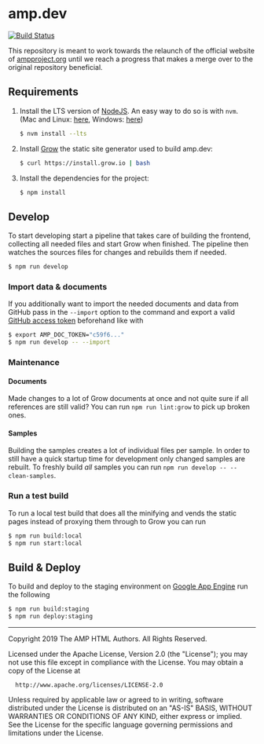 # amp.dev

[![Build Status](https://travis-ci.org/ampproject/docs.svg?branch=future)](https://travis-ci.org/ampproject/docs)

This repository is meant to work towards the relaunch of the official website
of [ampproject.org](https://www.ampproject.org/) until we reach a progress
that makes a merge over to the original repository beneficial.

## Requirements

1.  Install the LTS version of [NodeJS](https://nodejs.org). An easy way to do so is with `nvm`. (Mac and Linux: [here](https://github.com/creationix/nvm), Windows: [here](https://github.com/coreybutler/nvm-windows))
    ```sh
    $ nvm install --lts
    ```

1.  Install [Grow](http://grow.io) the static site generator used to build amp.dev:
    ```sh
    $ curl https://install.grow.io | bash
    ```

1.  Install the dependencies for the project:
    ```sh
    $ npm install
    ```

## Develop
To start developing start a pipeline that takes care of building the frontend, collecting all needed files and start Grow when finished. The pipeline then watches the sources files for changes and rebuilds them if needed.

```sh
$ npm run develop
```

### Import data & documents
If you additionally want to import the needed documents and data from GitHub pass in the `--import` option to the command and export a valid [GitHub access token](https://github.com/settings/tokens) beforehand like with

```sh
$ export AMP_DOC_TOKEN="c59f6..."
$ npm run develop -- --import
```

### Maintenance

#### Documents

Made changes to a lot of Grow documents at once and not quite sure if all references are still valid? You can run `npm run lint:grow` to pick up broken ones.

#### Samples
Building the samples creates a lot of individual files per sample. In order to still have a quick startup time for development only changed samples are rebuilt. To freshly build *all* samples you can run `npm run develop -- --clean-samples`.

### Run a test build
To run a local test build that does all the minifying and vends the static pages instead of
proxying them through to Grow you can run

```sh
$ npm run build:local
$ npm run start:local
```

## Build & Deploy
To build and deploy to the staging environment on [Google App Engine](https://cloud.google.com/appengine/) run the following

```sh
$ npm run build:staging
$ npm run deploy:staging
```

- - -

 Copyright 2019 The AMP HTML Authors. All Rights Reserved.

 Licensed under the Apache License, Version 2.0 (the "License");
 you may not use this file except in compliance with the License.
 You may obtain a copy of the License at

      http://www.apache.org/licenses/LICENSE-2.0

 Unless required by applicable law or agreed to in writing, software
 distributed under the License is distributed on an "AS-IS" BASIS,
 WITHOUT WARRANTIES OR CONDITIONS OF ANY KIND, either express or implied.
 See the License for the specific language governing permissions and
 limitations under the License.


